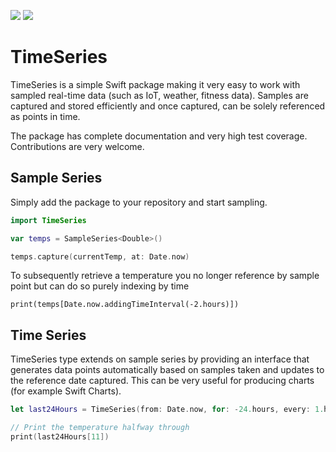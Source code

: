 [![](https://img.shields.io/endpoint?url=https%3A%2F%2Fswiftpackageindex.com%2Fapi%2Fpackages%2FSwiftStudies%2FTimeSeries%2Fbadge%3Ftype%3Dswift-versions)](https://swiftpackageindex.com/SwiftStudies/TimeSeries)
[![](https://img.shields.io/endpoint?url=https%3A%2F%2Fswiftpackageindex.com%2Fapi%2Fpackages%2FSwiftStudies%2FTimeSeries%2Fbadge%3Ftype%3Dplatforms)](https://swiftpackageindex.com/SwiftStudies/TimeSeries)

# TimeSeries

TimeSeries is a simple Swift package making it very easy to work with sampled real-time data (such as IoT, weather, fitness data). Samples are captured and stored efficiently and once captured, can be solely referenced as points in time. 

The package has complete documentation and very high test coverage. Contributions are very welcome. 

## Sample Series

Simply add the package to your repository and start sampling. 

```swift
import TimeSeries

var temps = SampleSeries<Double>()

temps.capture(currentTemp, at: Date.now)
```

To subsequently retrieve a temperature you no longer reference by sample point but can do so purely indexing by time

```
print(temps[Date.now.addingTimeInterval(-2.hours)])
```

## Time Series

TimeSeries type extends on sample series by providing an interface that generates data points automatically based on samples taken and updates to the reference date captured. This can be very useful for producing charts (for example Swift Charts). 

```swift
let last24Hours = TimeSeries(from: Date.now, for: -24.hours, every: 1.hours, using: temps)

// Print the temperature halfway through
print(last24Hours[11])
```
